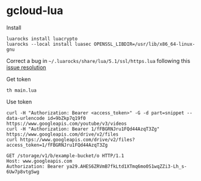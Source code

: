 # gcloud-lua

Install

    luarocks install luacrypto
    luarocks --local install luasec OPENSSL_LIBDIR=/usr/lib/x86_64-linux-gnu

Correct a bug in `~/.luarocks/share/lua/5.1/ssl/https.lua` following this [issue resolution](https://github.com/brunoos/luasec/issues/44)

Get token

    th main.lua

Use token

    curl -H "Authorization: Bearer <access_token>" -G -d part=snippet --data-urlencode id=9bZkp7q19f0 https://www.googleapis.com/youtube/v3/videos
    curl -H "Authorization: Bearer 1/fFBGRNJru1FQd44AzqT3Zg" https://www.googleapis.com/drive/v2/files
    curl https://www.googleapis.com/drive/v2/files?access_token=1/fFBGRNJru1FQd44AzqT3Zg

    GET /storage/v1/b/example-bucket/o HTTP/1.1
    Host: www.googleapis.com
    Authorization: Bearer ya29.AHES6ZRVmB7fkLtd1XTmq6mo0S1wqZZi3-Lh_s-6Uw7p8vtgSwg
